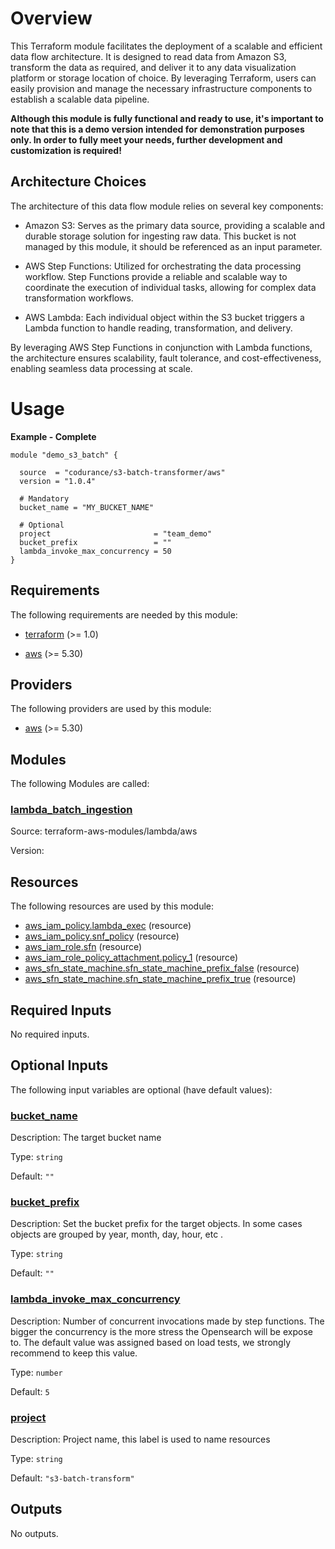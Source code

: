 # Overview

This Terraform module facilitates the deployment of a scalable and efficient data flow architecture. It is designed to read data from Amazon S3, transform the data as required, and deliver it to any data visualization platform or storage location of choice. By leveraging Terraform, users can easily provision and manage the necessary infrastructure components to establish a scalable data pipeline.

**Although this module is fully functional and ready to use, it's important to note that this is a demo version intended for demonstration purposes only. In order to fully meet your needs, further development and customization is required!**

## Architecture Choices

The architecture of this data flow module relies on several key components:

- Amazon S3: Serves as the primary data source, providing a scalable and durable storage solution for ingesting raw data. This bucket is not managed by this module, it should be referenced as an input parameter.

- AWS Step Functions: Utilized for orchestrating the data processing workflow. Step Functions provide a reliable and scalable way to coordinate the execution of individual tasks, allowing for complex data transformation workflows.

- AWS Lambda: Each individual object within the S3 bucket triggers a Lambda function to handle reading, transformation, and delivery. 

By leveraging AWS Step Functions in conjunction with Lambda functions, the architecture ensures scalability, fault tolerance, and cost-effectiveness, enabling seamless data processing at scale.


# Usage

**Example - Complete**
```
module "demo_s3_batch" {

  source  = "codurance/s3-batch-transformer/aws"
  version = "1.0.4"

  # Mandatory
  bucket_name = "MY_BUCKET_NAME"

  # Optional 
  project                       = "team_demo"
  bucket_prefix                 = ""
  lambda_invoke_max_concurrency = 50
}
```

<!-- BEGIN_TF_DOCS -->
## Requirements

The following requirements are needed by this module:

- <a name="requirement_terraform"></a> [terraform](#requirement\_terraform) (>= 1.0)

- <a name="requirement_aws"></a> [aws](#requirement\_aws) (>= 5.30)

## Providers

The following providers are used by this module:

- <a name="provider_aws"></a> [aws](#provider\_aws) (>= 5.30)

## Modules

The following Modules are called:

### <a name="module_lambda_batch_ingestion"></a> [lambda\_batch\_ingestion](#module\_lambda\_batch\_ingestion)

Source: terraform-aws-modules/lambda/aws

Version:

## Resources

The following resources are used by this module:

- [aws_iam_policy.lambda_exec](https://registry.terraform.io/providers/hashicorp/aws/latest/docs/resources/iam_policy) (resource)
- [aws_iam_policy.snf_policy](https://registry.terraform.io/providers/hashicorp/aws/latest/docs/resources/iam_policy) (resource)
- [aws_iam_role.sfn](https://registry.terraform.io/providers/hashicorp/aws/latest/docs/resources/iam_role) (resource)
- [aws_iam_role_policy_attachment.policy_1](https://registry.terraform.io/providers/hashicorp/aws/latest/docs/resources/iam_role_policy_attachment) (resource)
- [aws_sfn_state_machine.sfn_state_machine_prefix_false](https://registry.terraform.io/providers/hashicorp/aws/latest/docs/resources/sfn_state_machine) (resource)
- [aws_sfn_state_machine.sfn_state_machine_prefix_true](https://registry.terraform.io/providers/hashicorp/aws/latest/docs/resources/sfn_state_machine) (resource)

## Required Inputs

No required inputs.

## Optional Inputs

The following input variables are optional (have default values):

### <a name="input_bucket_name"></a> [bucket\_name](#input\_bucket\_name)

Description: The target bucket name

Type: `string`

Default: `""`

### <a name="input_bucket_prefix"></a> [bucket\_prefix](#input\_bucket\_prefix)

Description: Set the bucket prefix for the target objects. In some cases objects are grouped by year, month, day, hour, etc .

Type: `string`

Default: `""`

### <a name="input_lambda_invoke_max_concurrency"></a> [lambda\_invoke\_max\_concurrency](#input\_lambda\_invoke\_max\_concurrency)

Description: Number of concurrent invocations made by step functions. The bigger the concurrency is the more stress the Opensearch will be expose to. The default value was assigned based on load tests, we strongly recommend to keep this value.

Type: `number`

Default: `5`

### <a name="input_project"></a> [project](#input\_project)

Description: Project name, this label is used to name resources

Type: `string`

Default: `"s3-batch-transform"`

## Outputs

No outputs.
<!-- END_TF_DOCS -->